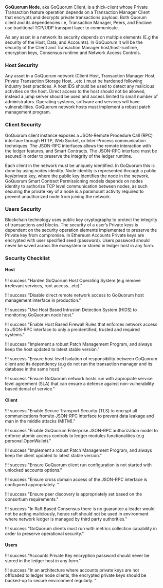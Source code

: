 **GoQuorum Node**, aka GoQuorum Client, is a thick-client whose Private Transaction feature operation depends on a Transaction Manager Client that encrypts and decrypts 
private transactions payload. Both Quorum client and its dependencies i.e, Transaction Manager, Peers, and Enclave use traditional TCP/UDP transport layer to communicate.  

As any asset in a network its security depends on multiple elements  (E.g the security of the Host, Data, and Accounts). In GoQuorum it will be the security of 
the Client and Transaction Manager host/host-runtime, encryption keys, Consensus runtime and Network Access Controls.

### Host Security
Any asset in a GoQuorum network (Client Host, Transaction Manager Host, Private Transaction Storage Host, ..etc ) must be hardened following industry best practices. A host IDS should be used to detect any malicious activities on the host. Direct access to the host should not be allowed, instead a jump server should be used and access limited to small number of administrators. 
Operating systems, software and services will have vulnerabilities. GoQuorum network hosts must implement a robust patch management program.  

### Client Security 
GoQuorum client instance exposes a JSON-Remote Procedure Call (RPC) interface through HTTP, Web Socket, or Inter-Process communication techniques. The JSON-RPC interfaces
allows the remote interaction with the ledger features, and Smart Contracts. The JSON-RPC interface must be secured in order to preserve the integrity of the ledger runtime.

Each client in the network must be uniquely identified. In GoQuorum this is done by using nodes identity. Node identity is represented through a public key/private key, where
the public key identifies the node in the network. GoQuorum Smart Contract Permissioning models depends on nodes identity to authorize TCP level communication between nodes, as such securing 
the private key of a node is a paramount activity required to prevent unauthorized node from joining the network.

 
### Users Security
Blockchain technology uses public key cryptography to protect the integrity of transactions and blocks. The security of a user’s Private keys is dependent on the security operation elements implemented to 
preserve the Private key from compromise. In Ethereum Accounts Private keys are encrypted with user specified seed (password). Users password should never be saved across the ecosystem or stored in ledger host in any form.
 
### Security Checklist

#### Host

!!! success "Harden GoQuorum Host Operating System (e.g remove irrelevant services, root access...etc)."

!!! success "Disable direct remote network access to GoQuorum host management interface in production."

!!! success "Use Host Based Intrusion Detection System (HIDS) to monitoring GoQuorum node host."

!!! success "Enable Host Based Firewall Rules that enforces network access to JSON-RPC interface to only a preidentified, trusted and required systems."

!!! success "Implement a robust Patch Management Program, and always keep the host updated to latest stable version."

!!! success "Ensure host level Isolation of responsibility between GoQuorum client and its dependency (e.g do not run the transaction manager and its database in the same host) "

!!! success "Ensure GoQuorum network hosts run with appropiate service level agreement (SLA) that can ensure a defense against non-vulnerability based denial of service."

#### Client

!!! success "Enable Secure Transport Security (TLS) to encrypt all communications from/to JSON-RPC interface to prevent data leakage and man in the middle attacks (MITM)."

!!! success "Enable GoQuorum Enterprise JSON-RPC authorization model to enforce atomic access controls to ledger modules functionalities (e.g personal.OpenWallet)."

!!! success "Implement a robust Patch Management Program, and always keep the client updated to latest stable version."

!!! success "Ensure GoQuorum client run configuration is not started with unlocked accounts options."

!!! success "Ensure cross domain access of the JSON-RPC interface is configured appropriately.  "

!!! success "Ensure peer discovery is appropriately set based on the consortium requirements."

!!! success "In Raft Based Consensus there is no guarantee a leader would not be acting maliciously, hence raft should not be used in environment where network ledger is managed by third party authorities."

!!! success "GoQuorum clients must run with metrics collection capability in order to preserve operational security."

#### Users

!!! success "Accounts Private Key encryption password should never be stored in the ledger host in any form."

!!! success "In an architecture where accounts private keys are not offloaded to ledger node clients, the encrypted private keys should be backed-up to secure environment regularly. "
